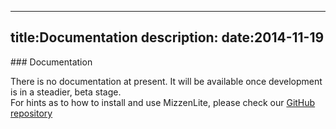 ----
title:Documentation
description:
date:2014-11-19
----
<div class="row">
    <div class="col-lg-12" markdown=1>
### Documentation

There is no documentation at present. It will be available once
development is in a steadier, beta stage.  
For hints as to how to install and use MizzenLite, please check
our [GitHub repository][1]

[1]: https://github.com/mizzenlite
    </div>
</div>